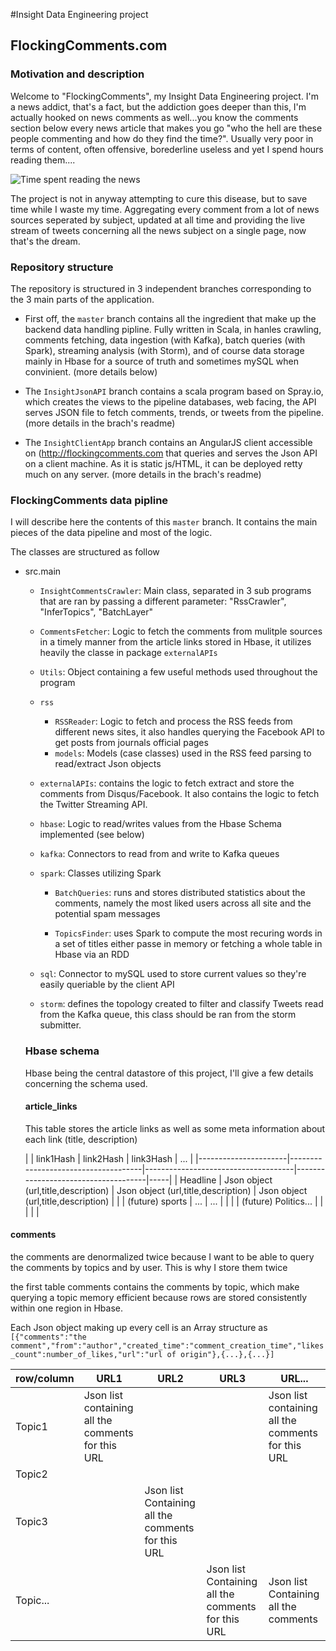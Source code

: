 #Insight Data Engineering project

## FlockingComments.com

### Motivation and description
Welcome to "FlockingComments", my Insight Data Engineering project. I'm a news addict, that's a fact, but the addiction goes deeper than this, I'm actually hooked on news comments as well...you know the comments section below every news article that makes you go "who the hell are these people commenting and how do they find the time?". Usually very poor in terms of content, often offensive, borederline useless and yet I spend hours reading them....

![Time spent reading the news](http://flockingcomments.com/img/graph.png)

The project is not in anyway attempting to cure this disease, but to save time while I waste my time. Aggregating every comment from a lot of news sources seperated by subject, updated at all time and providing the live stream of tweets concerning all the news subject on a single page, now that's the dream.

### Repository structure
The repository is structured in 3 independent branches corresponding to the 3 main parts of the application.
 - First off, the `master` branch contains all the ingredient that make up the backend data handling pipline. Fully written in Scala, in hanles crawling, comments fetching, data ingestion (with Kafka), batch queries (with Spark), streaming analysis (with Storm), and of course data storage mainly in Hbase for a source of truth and sometimes mySQL when convinient. (more details below)

 - The `InsightJsonAPI` branch contains a scala program based on Spray.io, which creates the views to the pipeline databases, web facing, the API serves JSON file to fetch comments, trends, or tweets from the pipeline. (more details in the brach's readme)

 - The `InsightClientApp` branch contains an AngularJS client accessible on (http://flockingcomments.com that queries and serves the Json API on a client machine. As it is static js/HTML, it can be deployed retty much on any server. (more details in the brach's readme)


### FlockingComments data pipline
I will describe here the contents of this `master` branch. It contains the main pieces of the data pipeline and most of the logic.

The classes are structured as follow

- src.main
  - `InsightCommentsCrawler`: Main class, separated in 3 sub programs that are ran by passing a different parameter: "RssCrawler", "InferTopics", "BatchLayer"
  - `CommentsFetcher`: Logic to fetch the comments from mulitple sources in a timely manner from the article links stored in Hbase, it utilizes heavily the classe in package `externalAPIs`
  - `Utils`: Object containing a few useful methods used throughout the program
  - `rss`
    - `RSSReader`: Logic to fetch and process the RSS feeds from different news sites, it also handles querying the Facebook API to get posts from journals official pages
    - `models`: Models (case classes) used in the RSS feed parsing to read/extract Json objects
  - `externalAPIs`: contains the logic to fetch extract and store the comments from Disqus/Facebook. It also contains the logic to fetch the Twitter Streaming API.
  - `hbase`: Logic to read/writes values from the Hbase Schema implemented (see below)
  - `kafka`: Connectors to read from and write to Kafka queues
  - `spark`: Classes utilizing Spark
    - `BatchQueries`: runs and stores distributed statistics about the comments, namely the most liked users across all site and the potential spam messages

    - `TopicsFinder`: uses Spark to compute the most recuring words in a set of titles either passe in memory or fetching a whole table in Hbase via an RDD

  - `sql`: Connector to mySQL used to store current values so they're easily queriable by the client API
  - `storm`: defines the topology created to filter and classify Tweets read from the Kafka queue, this class should be ran from the storm submitter.

  ### Hbase schema
  Hbase being the central datastore of this project, I'll give a few details concerning the schema used.

  #### article_links
  This table stores the article links as well as some meta information about each link (title, description)

  |                      | link1Hash                           | link2Hash                           | link3Hash                           | ... |
|----------------------|-------------------------------------|-------------------------------------|-------------------------------------|-----|
| Headline             | Json object (url,title,description) | Json object (url,title,description) | Json object (url,title,description) |     |
| (future) sports      | ...                                 | ...                                 |                                     |     |
| (future) Politics... |                                     |                                     |                                     |     |

#### comments

the comments are denormalized twice because I want to be able to query the comments by topics and by user. This is why I store them twice

the first table comments contains the comments by topic, which make querying a topic memory efficient because rows are stored consistently within one region in Hbase.

Each Json object making up every cell is an Array structure as `[{"comments":"the comment","from":"author","created_time":"comment_creation_time","likes_count":number_of_likes,"url":"url of origin"},{...},{...}]`

| row/column | URL1                                               | URL2                                               | URL3                                               | URL...                                             |
|------------|----------------------------------------------------|----------------------------------------------------|----------------------------------------------------|----------------------------------------------------|
| Topic1     | Json list containing all the comments for this URL |                                                    |                                                    | Json list containing all the comments for this URL |
| Topic2     |                                                    |                                                    |                                                    |                                                    |
| Topic3     |                                                    | Json list Containing all the comments for this URL |                                                    |                                                    |
| Topic...   |                                                    |                                                    | Json list Containing all the comments for this URL | Json list Containing all the comments              |



